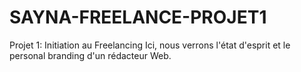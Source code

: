 # SAYNA-FREELANCE-PROJET1
Projet 1: Initiation au Freelancing
Ici, nous verrons l'état d'esprit et le personal branding d'un rédacteur Web.
